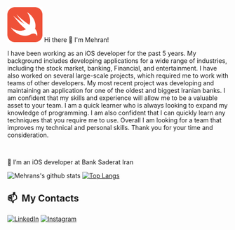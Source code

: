 <img src="https://raw.githubusercontent.com/github/explore/main/topics/swift/swift.png" width="80" height="80">
Hi there 👋  I'm Mehran!

I have been working as an iOS developer for the past 5 years. My background includes developing applications for a wide range of industries, including the stock market, banking, Financial, and entertainment.
I have also worked on several large-scale projects, which required me to work with teams of other developers. My most recent project was developing and maintaining an application for one of the oldest and biggest Iranian banks.
I am confident that my skills and experience will allow me to be a valuable asset to your team. I am a quick learner who is always looking to expand my knowledge of programming. I am also confident that I can quickly learn any techniques that you require me to use. Overall I am looking for a team that improves my technical and personal skills.
Thank you for your time and consideration.

&ensp;
<!--
**mehrankmlf/mehrankmlf** is a ✨ _special_ ✨ repository because its `README.md` (this file) appears on your GitHub profile.

Here are some ideas to get you started:
- 👯 I’m looking to collaborate on ...
- 🤔 I’m looking for help with ...
- 💬 Ask me about ...
- 📫 How to reach me: ...
- 😄 Pronouns: ...
- ⚡ Fun fact: ...
- 🌱 I’m currently learning ...
-->
🔭 I’m an iOS developer at Bank Saderat Iran

![Mehrans's github stats](https://github-readme-stats.vercel.app/api?username=mehrankmlf&show_icons=true&theme=buefy&show_icons=true&count_private=true) [![Top Langs](https://github-readme-stats.vercel.app/api/top-langs/?username=mehrankmlf&layout=compact)](https://github.com/anuraghazra/github-readme-stats)


  ## 📫 &nbsp;My Contacts

  <!-- [![Portfolio Badge](https://img.shields.io/badge/-Portifolio-blueviolet?style=flat-square&logo=Portfolio&logoColor=white)](https://pepyn0.github.io/)&nbsp; -->
  [![LinkedIn](https://img.shields.io/badge/linkedin-%230077B5.svg?style=for-the-badge&logo=linkedin&logoColor=white)](https://www.linkedin.com/in/mehran-kamalifard/)
  [![Instagram](https://img.shields.io/badge/Instagram-E4405F?style=for-the-badge&logo=instagram&logoColor=white)](https://www.instagram.com/mehran.kmlf/)


